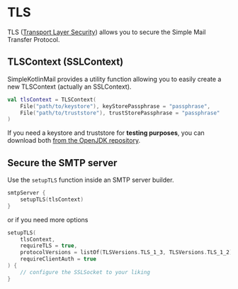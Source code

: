 # TLS

TLS ([Transport Layer Security](https://en.wikipedia.org/wiki/Transport_Layer_Security)) allows you to secure the Simple Mail Transfer Protocol.

## TLSContext (SSLContext)

SimpleKotlinMail provides a utility function allowing you to easily create a new TLSContext (actually an SSLContext).

```kotlin
val tlsContext = TLSContext(
    File("path/to/keystore"), keyStorePassphrase = "passphrase",
    File("path/to/truststore"), trustStorePassphrase = "passphrase"
)
```

If you need a keystore and truststore for **testing purposes**, you can download both [from the OpenJDK repository](https://github.com/openjdk/jdk/tree/master/test/jdk/javax/net/ssl/etc).

## Secure the SMTP server

Use the `setupTLS` function inside an SMTP server builder.

```kotlin
smtpServer {
    setupTLS(tlsContext)
}
```

or if you need more options
```kotlin
setupTLS(
    tlsContext,
    requireTLS = true,
    protocolVersions = listOf(TLSVersions.TLS_1_3, TLSVersions.TLS_1_2),
    requireClientAuth = true
) {
    // configure the SSLSocket to your liking
}
```
